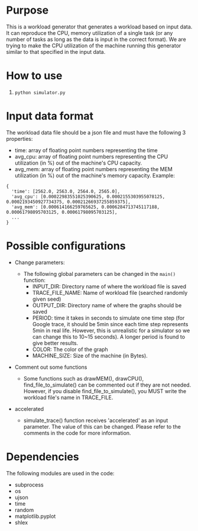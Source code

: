 # Purpose
This is a workload generator that generates a workload based on input data. It can reproduce the CPU, memory utilization of a single task (or any number of tasks as long as the data is input in the correct format).
We are trying to make the CPU utilization of the machine running this generator similar to that specified in the input data.

# How to use
1. ``` python simulator.py ```

# Input data format
The workload data file should be a json file and must have the following 3 properties:
- time: array of floating point numbers representing the time 
- avg_cpu: array of floating point numbers representing the CPU utilization (in %) out of the machine's CPU capacity.
- avg_mem: array of floating point numbers representing the MEM utilization (in %) out of the machine's memory capacity.
Example:
```
{
  'time': [2562.0, 2563.0, 2564.0, 2565.0], 
  'avg_cpu': [0.00022983551025390625, 0.0002155303955078125, 0.0002193450927734375, 0.00021266937255859375], 
  'avg_mem': [0.000614166259765625, 0.0006284713745117188, 0.00061798095703125, 0.00061798095703125], 
  ...
}
```
# Possible configurations
- Change parameters:
  - The following global parameters can be changed in the ```main()``` function:
    - INPUT_DIR: Directory name of where the workload file is saved
    - TRACE_FILE_NAME: Name of workload file (searched randomly given seed)
    - OUTPUT_DIR: Directory name of where the graphs should be saved
    - PERIOD: time it takes in seconds to simulate one time step (for Google trace, it should be 5min since each time step represents 5min in real life. However, this is unrealistic for a simulator so we can change this to 10~15 seconds). A longer period is found to give better results.
    - COLOR: The color of the graph
    - MACHINE_SIZE: Size of the machine (in Bytes).

- Comment out some functions
  - Some functions such as drawMEM(), drawCPU(), find_file_to_simulate() can be commented out if they are not needed. However, if you disable find_file_to_simulate(), you MUST write the workload file's name in TRACE_FILE.
- accelerated
  - simulate_trace() function receives 'accelerated' as an input parameter. The value of this can be changed. Please refer to the comments in the code for more information.

# Dependencies
The following modules are used in the code:
- subprocess
- os
- ujson 
- time
- random
- matplotlib.pyplot
- shlex
